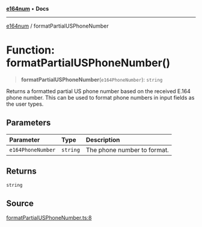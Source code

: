 [**e164num**](../README.md) • **Docs**

---

[e164num](../README.md) / formatPartialUSPhoneNumber

# Function: formatPartialUSPhoneNumber()

> **formatPartialUSPhoneNumber**(`e164PhoneNumber`): `string`

Returns a formatted partial US phone number based on the received E.164 phone
number. This can be used to format phone numbers in input fields as the user
types.

## Parameters

| Parameter         | Type     | Description                 |
| :---------------- | :------- | :-------------------------- |
| `e164PhoneNumber` | `string` | The phone number to format. |

## Returns

`string`

## Source

[formatPartialUSPhoneNumber.ts:8](https://github.com/ericvera/e164num/blob/main/src/formatPartialUSPhoneNumber.ts#L8)
